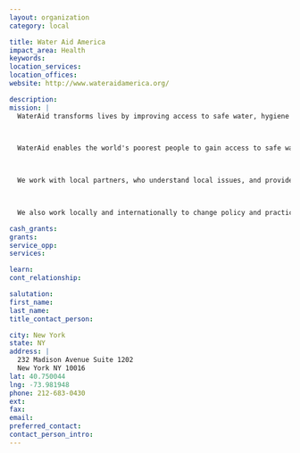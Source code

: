```yaml
---
layout: organization
category: local

title: Water Aid America
impact_area: Health
keywords: 
location_services: 
location_offices: 
website: http://www.wateraidamerica.org/

description: 
mission: |
  WaterAid transforms lives by improving access to safe water, hygiene and sanitation in the world's poorest communities. We work with partners and influence decision-makers to maximize our impact.

  

  WaterAid enables the world's poorest people to gain access to safe water and sanitation. Together with improved hygiene, these basic human rights underpin health, education and livelihoods, forming the first essential step in overcoming poverty.

  

  We work with local partners, who understand local issues, and provide them with the skills and support to help communities set up and manage practical and sustainable projects that meet their real needs.

  

  We also work locally and internationally to change policy and practice and ensure that water, hygiene and sanitation's vital role in reducing poverty is recognized.

cash_grants: 
grants: 
service_opp: 
services: 

learn: 
cont_relationship: 

salutation: 
first_name: 
last_name: 
title_contact_person: 

city: New York
state: NY
address: |
  232 Madison Avenue Suite 1202    
  New York NY 10016
lat: 40.750044
lng: -73.981948
phone: 212-683-0430
ext: 
fax: 
email: 
preferred_contact: 
contact_person_intro: 
---
```

